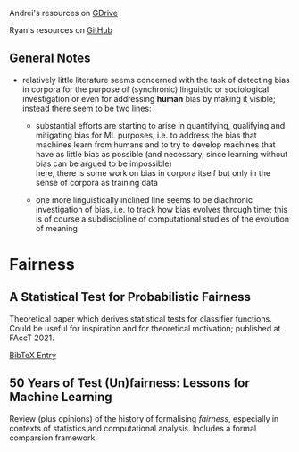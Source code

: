 
Andrei's resources on [GDrive](https://drive.google.com/drive/u/0/folders/1ncPfsOL_WmAUnGbEbqMMFAw1sF32gTLw)

Ryan's resources on [GitHub](https://github.com/ryanbrate/phd_reading_list)


## General Notes

- relatively little literature seems concerned with the task of detecting bias in corpora for the purpose of (synchronic) linguistic or sociological investigation
  or even for addressing **human** bias by making it visible; instead there seem to be two lines:
  
  - substantial efforts are starting to arise in quantifying, qualifying and mitigating bias for ML purposes, i.e. to address the bias that machines learn from humans and to try to develop machines that have as little bias as possible (and necessary, since learning without bias can be argued to be impossible) <br>
  here, there is some work on bias in corpora itself but only in the sense of corpora as training data
  
  - one more linguistically inclined line seems to be diachronic investigation of bias, i.e. to track how bias evolves through time; this is of course a subdiscipline of computational studies of the evolution of meaning
  
  
  
# Fairness

## A Statistical Test for Probabilistic Fairness

Theoretical paper which derives statistical tests for classifier functions. Could be useful for inspiration and for theoretical motivation; published at FAccT 2021. 



[BibTeX Entry](https://scholar.googleusercontent.com/scholar.bib?q=info:tkrrAOA23qwJ:scholar.google.com/&output=citation&scisdr=CgXMhBClEPb21fB7y4A:AAGBfm0AAAAAYAl-04D1aEEMTGr9aOP2qbQNlfhBi2iG&scisig=AAGBfm0AAAAAYAl-06ChVPXETeDZLX5BNYwB5BBv4qhd&scisf=4&ct=citation&cd=-1&hl=en)


## 50 Years of Test (Un)fairness: Lessons for Machine Learning

Review (plus opinions) of the history of formalising *fairness*, especially in contexts of statistics and computational analysis. Includes a formal comparsion framework.



